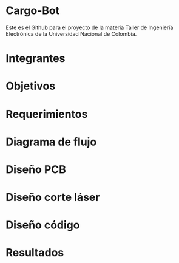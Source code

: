 # Cargo-Bot
Este es el Github para el proyecto de la materia Taller de Ingeniería Electrónica de la Universidad Nacional de Colombia.
# Integrantes
# Objetivos
# Requerimientos
# Diagrama de flujo
# Diseño PCB
# Diseño corte láser
# Diseño código
# Resultados

